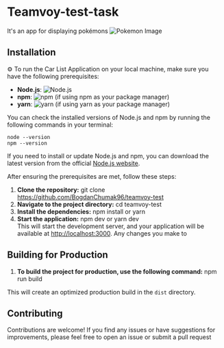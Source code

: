 # Teamvoy-test-task

It's an app for displaying pokémons 
![Pokemon Image](https://media.tenor.com/ihqN6a3iiYEAAAAd/pikachu-shocked-face-stunned.gif)

## Installation

⚙️ To run the Car List Application on your local machine, make sure you have the following prerequisites:

- **Node.js**: ![Node.js](https://img.shields.io/badge/Node.js-v16.0.0%20or%20higher-green)
- **npm**: ![npm](https://img.shields.io/badge/npm-v6.0.0%20or%20higher-red) (if using npm as your package manager)
- **yarn**: ![yarn](https://img.shields.io/badge/yarn-v1.22.0%20or%20higher-blue) (if using yarn as your package manager)

You can check the installed versions of Node.js and npm by running the following commands in your terminal:

    node --version
    npm --version

If you need to install or update Node.js and npm, you can download the latest version from the official [Node.js website](https://nodejs.org).

After ensuring the prerequisites are met, follow these steps:

1. **Clone the repository:**
git clone https://github.com/BogdanChumak96/teamvoy-test
2. **Navigate to the project directory:**
cd teamvoy-test
3. **Install the dependencies:**
npm install or yarn
4. **Start the application:**
npm dev or yarn dev  
This will start the development server, and your application will be available at [http://localhost:3000](http://localhost:3000). Any changes you make to 


## Building for Production

1. **To build the project for production, use the following command:**
npm run build

This will create an optimized production build in the `dist` directory.

## Contributing

Contributions are welcome! If you find any issues or have suggestions for improvements, please feel free to open an issue or submit a pull request